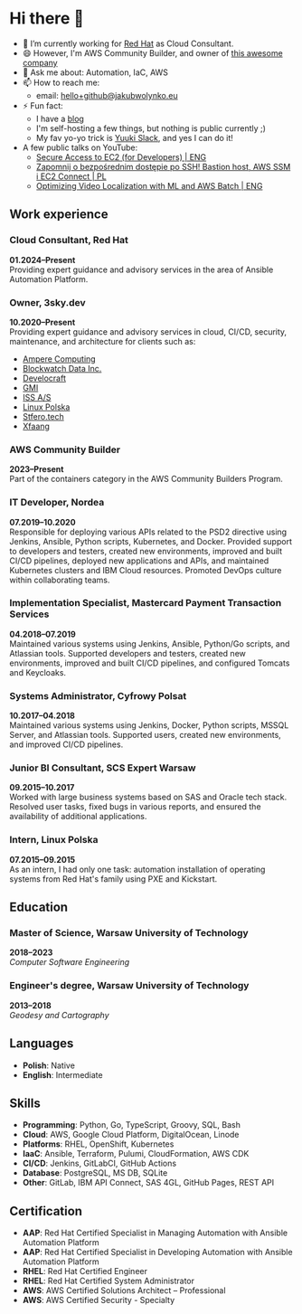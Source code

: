 # Hi there 👋

- 👯 I’m currently working for [Red Hat](https://www.redhat.com/en) as Cloud Consultant.
- 😄 However, I'm AWS Community Builder, and owner of [this awesome company](https://3sky.dev/)
- 💬 Ask me about: Automation, IaC, AWS
- 📫 How to reach me:
    - email: hello+github@jakubwolynko.eu
- ⚡ Fun fact:
    - I have a [blog](https://jakubwolynko.eu)
    - I'm self-hosting a few things, but nothing is public currently ;) 
    - My fav yo-yo trick is [Yuuki Slack](https://www.youtube.com/watch?v=r6G5HfK2Ucg), and yes I can do it!
- A few public talks on YouTube:
    - [Secure Access to EC2 (for Developers) | ENG ](https://www.youtube.com/live/XUO2VUCAAJs?si=tK8-aQEp6hQDNnvG&t=610)
    - [Zapomnij o bezpośrednim dostępie po SSH! Bastion host, AWS SSM i EC2 Connect | PL ](https://www.youtube.com/watch?v=zlPepowMBTc)
    - [Optimizing Video Localization with ML and AWS Batch | ENG ](https://www.youtube.com/watch?v=WGiTTV6gDbc)

## Work experience

### Cloud Consultant, Red Hat

**01.2024–Present**  
Providing expert guidance and advisory services in the area of
Ansible Automation Platform.

### Owner, 3sky.dev

**10.2020–Present**  
Providing expert guidance and advisory services in cloud,
CI/CD, security, maintenance, and architecture for clients such as:

- [Ampere Computing](https://amperecomputing.com)
- [Blockwatch Data Inc.](https://blockwatch.cc/)
- [Develocraft](https://develocraft.com)
- [GMI](https://www.gmi.pl)
- [ISS A/S](https://www.issworld.com/en)
- [Linux Polska](https://linuxpolska.com/)
- [Stfero.tech](https://www.stfero.tech)
- [Xfaang](https://xfaang.com)

### AWS Community Builder

**2023–Present**  
Part of the containers category in the AWS Community Builders Program.

### IT Developer, Nordea

**07.2019–10.2020**  
Responsible for deploying various APIs related to the PSD2 directive using Jenkins,
Ansible, Python scripts, Kubernetes, and Docker. Provided support to developers and
testers, created new environments, improved and built CI/CD pipelines, deployed new
applications and APIs, and maintained Kubernetes clusters and IBM Cloud resources.
Promoted DevOps culture within collaborating teams.

### Implementation Specialist, Mastercard Payment Transaction Services

**04.2018–07.2019**  
Maintained various systems using Jenkins, Ansible,
Python/Go scripts, and Atlassian tools. Supported developers and testers,
created new environments, improved and built CI/CD pipelines,
and configured Tomcats and Keycloaks.

### Systems Administrator, Cyfrowy Polsat

**10.2017–04.2018**  
Maintained various systems using Jenkins,
Docker, Python scripts, MSSQL Server, and Atlassian tools.
Supported users, created new environments, and improved CI/CD pipelines.

### Junior BI Consultant, SCS Expert Warsaw

**09.2015–10.2017**  
Worked with large business systems based on
SAS and Oracle tech stack. Resolved user tasks,
fixed bugs in various reports, and ensured the
availability of additional applications.

### Intern, Linux Polska

**07.2015–09.2015**  
As an intern, I had only one task:
automation installation of operating systems
from Red Hat's family using PXE and Kickstart.

## Education

### Master of Science, Warsaw University of Technology

**2018–2023**  
*Computer Software Engineering*

### Engineer's degree, Warsaw University of Technology

**2013–2018**  
*Geodesy and Cartography*

## Languages

- **Polish**: Native
- **English**: Intermediate

## Skills

- **Programming**: Python, Go, TypeScript, Groovy, SQL, Bash
- **Cloud**: AWS, Google Cloud Platform, DigitalOcean, Linode
- **Platforms**: RHEL, OpenShift, Kubernetes
- **IaaC**: Ansible, Terraform, Pulumi, CloudFormation, AWS CDK
- **CI/CD**: Jenkins, GitLabCI, GitHub Actions
- **Database**: PostgreSQL, MS DB, SQLite
- **Other**: GitLab, IBM API Connect, SAS 4GL, GitHub Pages, REST API

## Certification

- **AAP**: Red Hat Certified Specialist in Managing Automation with Ansible Automation Platform
- **AAP**: Red Hat Certified Specialist in Developing Automation with Ansible Automation Platform
- **RHEL**: Red Hat Certified Engineer
- **RHEL**: Red Hat Certified System Administrator
- **AWS**: AWS Certified Solutions Architect – Professional
- **AWS**: AWS Certified Security - Specialty
